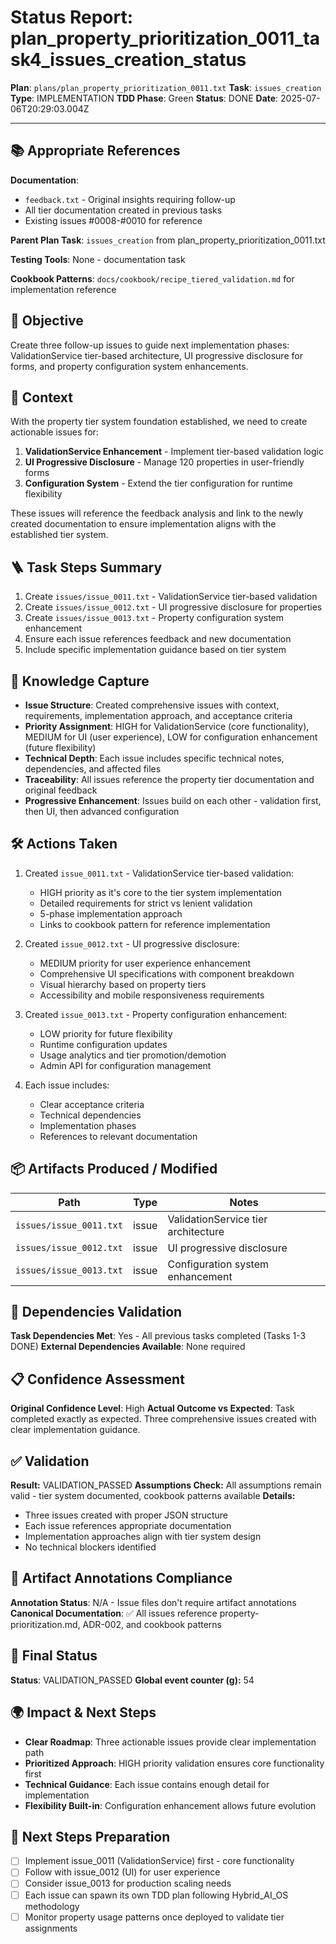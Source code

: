 <!-- Save as status/plan_<id>_task_<id>_status.md -->
# Status Report: plan_property_prioritization_0011_task4_issues_creation_status

**Plan**: `plans/plan_property_prioritization_0011.txt`
**Task**: `issues_creation`
**Type**: IMPLEMENTATION
**TDD Phase**: Green
**Status**: DONE
**Date**: 2025-07-06T20:29:03.004Z

---

## 📚 Appropriate References

**Documentation**: 
- `feedback.txt` - Original insights requiring follow-up
- All tier documentation created in previous tasks
- Existing issues #0008-#0010 for reference

**Parent Plan Task**: `issues_creation` from plan_property_prioritization_0011.txt

**Testing Tools**: None - documentation task

**Cookbook Patterns**: `docs/cookbook/recipe_tiered_validation.md` for implementation reference

## 🎯 Objective

Create three follow-up issues to guide next implementation phases: ValidationService tier-based architecture, UI progressive disclosure for forms, and property configuration system enhancements.

## 📝 Context

With the property tier system foundation established, we need to create actionable issues for:
1. **ValidationService Enhancement** - Implement tier-based validation logic
2. **UI Progressive Disclosure** - Manage 120 properties in user-friendly forms
3. **Configuration System** - Extend the tier configuration for runtime flexibility

These issues will reference the feedback analysis and link to the newly created documentation to ensure implementation aligns with the established tier system.

## 🪜 Task Steps Summary

1. Create `issues/issue_0011.txt` - ValidationService tier-based validation
2. Create `issues/issue_0012.txt` - UI progressive disclosure for properties
3. Create `issues/issue_0013.txt` - Property configuration system enhancement
4. Ensure each issue references feedback and new documentation
5. Include specific implementation guidance based on tier system

## 🧠 Knowledge Capture

- **Issue Structure**: Created comprehensive issues with context, requirements, implementation approach, and acceptance criteria
- **Priority Assignment**: HIGH for ValidationService (core functionality), MEDIUM for UI (user experience), LOW for configuration enhancement (future flexibility)
- **Technical Depth**: Each issue includes specific technical notes, dependencies, and affected files
- **Traceability**: All issues reference the property tier documentation and original feedback
- **Progressive Enhancement**: Issues build on each other - validation first, then UI, then advanced configuration

## 🛠 Actions Taken

1. Created `issue_0011.txt` - ValidationService tier-based validation:
   - HIGH priority as it's core to the tier system implementation
   - Detailed requirements for strict vs lenient validation
   - 5-phase implementation approach
   - Links to cookbook pattern for reference implementation
   
2. Created `issue_0012.txt` - UI progressive disclosure:
   - MEDIUM priority for user experience enhancement
   - Comprehensive UI specifications with component breakdown
   - Visual hierarchy based on property tiers
   - Accessibility and mobile responsiveness requirements
   
3. Created `issue_0013.txt` - Property configuration enhancement:
   - LOW priority for future flexibility
   - Runtime configuration updates
   - Usage analytics and tier promotion/demotion
   - Admin API for configuration management
   
4. Each issue includes:
   - Clear acceptance criteria
   - Technical dependencies
   - Implementation phases
   - References to relevant documentation

## 📦 Artifacts Produced / Modified
| Path | Type | Notes |
|------|------|-------|
| `issues/issue_0011.txt` | issue | ValidationService tier architecture |
| `issues/issue_0012.txt` | issue | UI progressive disclosure |
| `issues/issue_0013.txt` | issue | Configuration system enhancement |

## 🔗 Dependencies Validation

**Task Dependencies Met**: Yes - All previous tasks completed (Tasks 1-3 DONE)
**External Dependencies Available**: None required

## 📋 Confidence Assessment

**Original Confidence Level**: High
**Actual Outcome vs Expected**: Task completed exactly as expected. Three comprehensive issues created with clear implementation guidance.

## ✅ Validation

**Result:** VALIDATION_PASSED
**Assumptions Check:** All assumptions remain valid - tier system documented, cookbook patterns available
**Details:** 
- Three issues created with proper JSON structure
- Each issue references appropriate documentation
- Implementation approaches align with tier system design
- No technical blockers identified

## 🔗 Artifact Annotations Compliance

**Annotation Status**: N/A - Issue files don't require artifact annotations
**Canonical Documentation**: ✅ All issues reference property-prioritization.md, ADR-002, and cookbook patterns

## 🏁 Final Status

**Status**: VALIDATION_PASSED
**Global event counter (g):** 54

## 🌍 Impact & Next Steps

- **Clear Roadmap**: Three actionable issues provide clear implementation path
- **Prioritized Approach**: HIGH priority validation ensures core functionality first
- **Technical Guidance**: Each issue contains enough detail for implementation
- **Flexibility Built-in**: Configuration enhancement allows future evolution

## 🚀 Next Steps Preparation

- [ ] Implement issue_0011 (ValidationService) first - core functionality
- [ ] Follow with issue_0012 (UI) for user experience
- [ ] Consider issue_0013 for production scaling needs
- [ ] Each issue can spawn its own TDD plan following Hybrid_AI_OS methodology
- [ ] Monitor property usage patterns once deployed to validate tier assignments